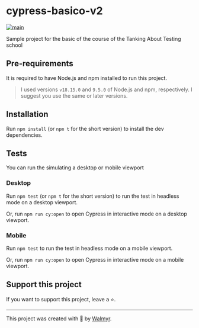 # cypress-basico-v2

[![main](https://github.com/wlsf82/cy-data-test/actions/workflows/ci.yml/badge.svg)](https://github.com/wlsf82/cy-data-test/actions)

Sample project for the basic of the course of the Tanking About Testing school

## Pre-requirements

It is required to have Node.js and npm installed to run this project.

> I used versions `v18.15.0` and `9.5.0` of Node.js and npm, respectively. I suggest you use the same or later versions.

## Installation

Run `npm install` (or `npm t` for the short version) to install the dev dependencies.

## Tests

You can run the simulating a desktop or mobile viewport

### Desktop

Run `npm test` (or `npm t` for the short version) to run the test in headless mode on a desktop viewport.

Or, run `npm run cy:open` to open Cypress in interactive mode on a desktop viewport. 

### Mobile

Run `npm test` to run the test in headless mode on a mobile viewport.

Or, run `npm run cy:open` to open Cypress in interactive mode on a mobile viewport. 

## Support this project

If you want to support this project, leave a ⭐.

___

This project was created with 💚 by [Walmyr](https://walmyr.dev).